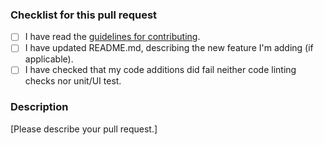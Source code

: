 ### Checklist for this pull request

- [ ] I have read the [guidelines for contributing](../CONTRIBUTING.md).
- [ ] I have updated README.md, describing the new feature I'm adding (if applicable).
- [ ] I have checked that my code additions did fail neither code linting checks nor unit/UI test.

### Description

[Please describe your pull request.]
